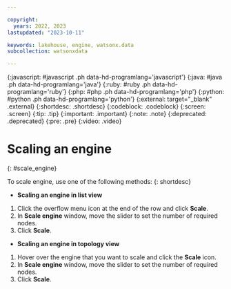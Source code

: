 ```yaml
---

copyright:
  years: 2022, 2023
lastupdated: "2023-10-11"

keywords: lakehouse, engine, watsonx.data
subcollection: watsonxdata

---
```


{:javascript: #javascript .ph data-hd-programlang='javascript'}
{:java: #java .ph data-hd-programlang='java'}
{:ruby: #ruby .ph data-hd-programlang='ruby'}
{:php: #php .ph data-hd-programlang='php'}
{:python: #python .ph data-hd-programlang='python'}
{:external: target="_blank" .external}
{:shortdesc: .shortdesc}
{:codeblock: .codeblock}
{:screen: .screen}
{:tip: .tip}
{:important: .important}
{:note: .note}
{:deprecated: .deprecated}
{:pre: .pre}
{:video: .video}

# Scaling an engine
{: #scale_engine}

To scale engine, use one of the following methods:
{: shortdesc}

- **Scaling an engine in list view**

1. Click the overflow menu icon at the end of the row and click **Scale**.
2. In **Scale engine** window, move the slider to set the number of required nodes.
3. Click **Scale**.

- **Scaling an engine in topology view**

1. Hover over the engine that you want to scale and click the **Scale** icon.
2. In **Scale engine** window, move the slider to set the number of required nodes.
3. Click **Scale**.
